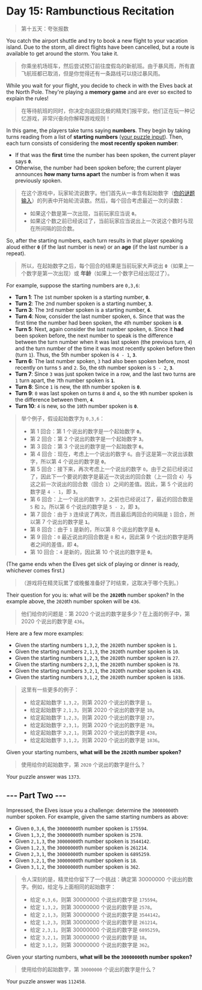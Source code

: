 # Day 15: Rambunctious Recitation

> 第十五天：夸张报数

You catch the airport shuttle and try to book a new flight to your vacation island. Due to the storm, all direct flights have been cancelled, but a route is available to get around the storm. You take it.

> 你乘坐机场班车，然后尝试预订前往度假岛的新航班。由于暴风雨，所有直飞航班都已取消，但是你觉得还有一条路线可以绕过暴风雨。

While you wait for your flight, you decide to check in with the Elves back at the North Pole. They're playing a **memory game** and are ever so excited to explain the rules!

> 在等待航班的同时，你决定向返回北极的精灵们报平安。他们正在玩一种记忆游戏，非常兴奋向你解释游戏规则！

In this game, the players take turns saying **numbers**. They begin by taking turns reading from a list of **starting numbers** ([your puzzle input](day15.txt)). Then, each turn consists of considering the **most recently spoken number**:

- If that was the **first** time the number has been spoken, the current player says **`0`**.
- Otherwise, the number had been spoken before; the current player announces **how many turns apart** the number is from when it was previously spoken.

> 在这个游戏中，玩家轮流说数字。他们首先从一串含有起始数字（[你的谜题输入](day15.txt)）的列表中开始轮流读数。然后，每个回合考虑最近一次的读数：
>
> - 如果这个数是第一次出现，当前玩家应当说 **`0`**。
> - 如果这个数之前已经说过了，当前玩家应当说出上一次说这个数时与现在所间隔的回合数。

So, after the starting numbers, each turn results in that player speaking aloud either **`0`** (if the last number is new) or an **age** (if the last number is a repeat).

> 所以，在起始数字之后，每个回合的结果是当前玩家大声说出 **`0`**（如果上一个数字是第一次出现）或 **年龄**（如果上一个数字已经出现过了）。

For example, suppose the starting numbers are `0,3,6`:

- **Turn 1**: The `1`st number spoken is a starting number, **`0`**.
- **Turn 2**: The `2`nd number spoken is a starting number, **`3`**.
- **Turn 3**: The `3`rd number spoken is a starting number, **`6`**.
- **Turn 4**: Now, consider the last number spoken, `6`. Since that was the first time the number had been spoken, the `4`th number spoken is **`0`**.
- **Turn 5**: Next, again consider the last number spoken, `0`. Since it **had** been spoken before, the next number to speak is the difference between the turn number when it was last spoken (the previous turn, `4`) and the turn number of the time it was most recently spoken before then (turn `1`). Thus, the 5th number spoken is `4 - 1`, **`3`**.
- **Turn 6**: The last number spoken, `3` had also been spoken before, most recently on turns `5` and `2`. So, the `6`th number spoken is `5 - 2`, **`3`**.
- **Turn 7**: Since `3` was just spoken twice in a row, and the last two turns are `1` turn apart, the `7`th number spoken is **`1`**.
- **Turn 8**: Since `1` is new, the `8`th number spoken is **`0`**.
- **Turn 9**: `0` was last spoken on turns `8` and `4`, so the `9`th number spoken is the difference between them, **`4`**.
- **Turn 10**: `4` is new, so the `10`th number spoken is **`0`**.

> 举个例子，假设起始数字为 `0,3,6`：
>
> - 第 1 回合：第 1 个说出的数字是一个起始数字 **`0`**。
> - 第 2 回合：第 2 个说出的数字是一个起始数字 **`3`**。
> - 第 3 回合：第 3 个说出的数字是一个起始数字 **`6`**。
> - 第 4 回合：现在，考虑上一个说出的数字 `6`。由于这是第一次说出该数字，所以第 4 个说出的数字是 **`0`**。
> - 第 5 回合：接下来，再次考虑上一个说出的数字 `0`。由于之前已经说过了，因此下一个要说的数字是最近一次说出的回合数（上一回合 `4`）与这之前一次说出的回合数（回合 `1`）之间的差值。因此，第 5 个说出的数字是 `4 - 1`，即 **`3`**。
> - 第 6 回合：上一个说出的数字 `3`，之前也已经说过了，最近的回合数是 `5` 和 `2`。所以第 6 个说出的数字是 `5 - 2`，即 **`3`**。
> - 第 7 回合：由于 `3` 连续说了两次，而且最后两回合的间隔是 `1` 回合，所以第 7 个说出的数字是 **`1`**。
> - 第 8 回合：由于 `1` 是新的，所以第 8 个说出的数字是 **`0`**。
> - 第 9 回合：`0` 最近说出的回合数是 `8` 和 `4`，因此第 9 个说出的数字是两者之间的差值，即 **`4`**。
> - 第 10 回合：`4` 是新的，因此第 10 个说出的数字是 **`0`**。

(The game ends when the Elves get sick of playing or dinner is ready, whichever comes first.)

> （游戏将在精灵玩累了或晚餐准备好了时结束，这取决于哪个先到。）

Their question for you is: what will be the **`2020`th** number spoken? In the example above, the `2020`th number spoken will be `436`.

> 他们给你的问题是：第 2020 个说出的数字是多少？在上面的例子中，第 2020 个说出的数字是 `436`。

Here are a few more examples:

- Given the starting numbers `1,3,2`, the `2020`th number spoken is `1`.
- Given the starting numbers `2,1,3`, the `2020`th number spoken is `10`.
- Given the starting numbers `1,2,3`, the `2020`th number spoken is `27`.
- Given the starting numbers `2,3,1`, the `2020`th number spoken is `78`.
- Given the starting numbers `3,2,1`, the `2020`th number spoken is `438`.
- Given the starting numbers `3,1,2`, the `2020`th number spoken is `1836`.

> 这里有一些更多的例子：
>
> - 给定起始数字 `1,3,2`，则第 2020 个说出的数字是 `1`。
> - 给定起始数字 `2,1,3`，则第 2020 个说出的数字是 `10`。
> - 给定起始数字 `1,2,3`，则第 2020 个说出的数字是 `27`。
> - 给定起始数字 `2,3,1`，则第 2020 个说出的数字是 `78`。
> - 给定起始数字 `3,2,1`，则第 2020 个说出的数字是 `438`。
> - 给定起始数字 `3,1,2`，则第 2020 个说出的数字是 `1836`。

Given your starting numbers, **what will be the `2020`th number spoken?**

> 使用给你的起始数字，第 `2020` 个说出的数字是什么？

Your puzzle answer was `1373`.

## --- Part Two ---

Impressed, the Elves issue you a challenge: determine the `30000000`th number spoken. For example, given the same starting numbers as above:

- Given `0,3,6`, the `30000000`th number spoken is `175594`.
- Given `1,3,2`, the `30000000`th number spoken is `2578`.
- Given `2,1,3`, the `30000000`th number spoken is `3544142`.
- Given `1,2,3`, the `30000000`th number spoken is `261214`.
- Given `2,3,1`, the `30000000`th number spoken is `6895259`.
- Given `3,2,1`, the `30000000`th number spoken is `18`.
- Given `3,1,2`, the `30000000`th number spoken is `362`.

> 令人深刻的是，精灵给你留下了一个挑战：确定第 30000000 个说出的数字。例如，给定与上面相同的起始数字：
>
> - 给定 `0,3,6`，则第 30000000 个说出的数字是 `175594`。
> - 给定 `1,3,2`，则第 30000000 个说出的数字是 `2578`。
> - 给定 `2,1,3`，则第 30000000 个说出的数字是 `3544142`。
> - 给定 `1,2,3`，则第 30000000 个说出的数字是 `261214`。
> - 给定 `2,3,1`，则第 30000000 个说出的数字是 `6895259`。
> - 给定 `3,2,1`，则第 30000000 个说出的数字是 `18`。
> - 给定 `3,1,2`，则第 30000000 个说出的数字是 `362`。

Given your starting numbers, **what will be the `30000000`th number spoken?**

> 使用给你的起始数字，第 `30000000` 个说出的数字是什么？

Your puzzle answer was `112458`.
